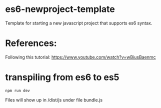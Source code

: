 # es6-newproject-template
Template for starting a new javascript project that supports es6 syntax.

# References:
Following this tutorial:
https://www.youtube.com/watch?v=wBiusBaenmc

# transpiling from es6 to es5
```
npm run dev
```
Files will show up in /dist/js under file bundle.js

